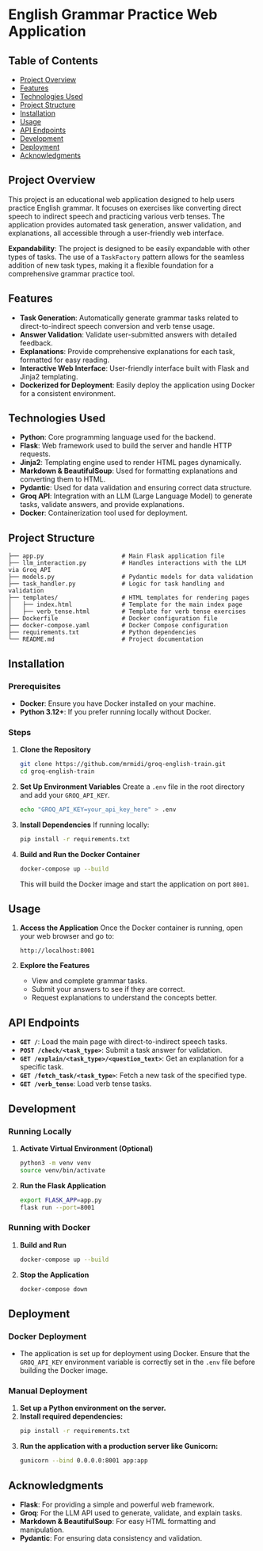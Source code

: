 # English Grammar Practice Web Application

## Table of Contents
- [Project Overview](#project-overview)
- [Features](#features)
- [Technologies Used](#technologies-used)
- [Project Structure](#project-structure)
- [Installation](#installation)
- [Usage](#usage)
- [API Endpoints](#api-endpoints)
- [Development](#development)
- [Deployment](#deployment)
- [Acknowledgments](#acknowledgments)

## Project Overview

This project is an educational web application designed to help users practice English grammar. It focuses on exercises like converting direct speech to indirect speech and practicing various verb tenses. The application provides automated task generation, answer validation, and explanations, all accessible through a user-friendly web interface.

**Expandability**: The project is designed to be easily expandable with other types of tasks. The use of a `TaskFactory` pattern allows for the seamless addition of new task types, making it a flexible foundation for a comprehensive grammar practice tool.

## Features

- **Task Generation**: Automatically generate grammar tasks related to direct-to-indirect speech conversion and verb tense usage.
- **Answer Validation**: Validate user-submitted answers with detailed feedback.
- **Explanations**: Provide comprehensive explanations for each task, formatted for easy reading.
- **Interactive Web Interface**: User-friendly interface built with Flask and Jinja2 templating.
- **Dockerized for Deployment**: Easily deploy the application using Docker for a consistent environment.

## Technologies Used

- **Python**: Core programming language used for the backend.
- **Flask**: Web framework used to build the server and handle HTTP requests.
- **Jinja2**: Templating engine used to render HTML pages dynamically.
- **Markdown & BeautifulSoup**: Used for formatting explanations and converting them to HTML.
- **Pydantic**: Used for data validation and ensuring correct data structure.
- **Groq API**: Integration with an LLM (Large Language Model) to generate tasks, validate answers, and provide explanations.
- **Docker**: Containerization tool used for deployment.

## Project Structure

```
├── app.py                      # Main Flask application file
├── llm_interaction.py          # Handles interactions with the LLM via Groq API
├── models.py                   # Pydantic models for data validation
├── task_handler.py             # Logic for task handling and validation
├── templates/                  # HTML templates for rendering pages
│   ├── index.html              # Template for the main index page
│   ├── verb_tense.html         # Template for verb tense exercises
├── Dockerfile                  # Docker configuration file
├── docker-compose.yaml         # Docker Compose configuration
├── requirements.txt            # Python dependencies
└── README.md                   # Project documentation
```

## Installation

### Prerequisites

- **Docker**: Ensure you have Docker installed on your machine.
- **Python 3.12+**: If you prefer running locally without Docker.

### Steps

1. **Clone the Repository**
   ```bash
   git clone https://github.com/mrmidi/groq-english-train.git
   cd groq-english-train
   ```

2. **Set Up Environment Variables**
   Create a `.env` file in the root directory and add your `GROQ_API_KEY`.
   ```bash
   echo "GROQ_API_KEY=your_api_key_here" > .env
   ```

3. **Install Dependencies**
   If running locally:
   ```bash
   pip install -r requirements.txt
   ```

4. **Build and Run the Docker Container**
   ```bash
   docker-compose up --build
   ```
   This will build the Docker image and start the application on port `8001`.

## Usage

1. **Access the Application**
   Once the Docker container is running, open your web browser and go to:
   ```
   http://localhost:8001
   ```

2. **Explore the Features**
   - View and complete grammar tasks.
   - Submit your answers to see if they are correct.
   - Request explanations to understand the concepts better.

## API Endpoints

- **`GET /`**: Load the main page with direct-to-indirect speech tasks.
- **`POST /check/<task_type>`**: Submit a task answer for validation.
- **`GET /explain/<task_type>/<question_text>`**: Get an explanation for a specific task.
- **`GET /fetch_task/<task_type>`**: Fetch a new task of the specified type.
- **`GET /verb_tense`**: Load verb tense tasks.

## Development

### Running Locally

1. **Activate Virtual Environment (Optional)**
   ```bash
   python3 -m venv venv
   source venv/bin/activate
   ```

2. **Run the Flask Application**
   ```bash
   export FLASK_APP=app.py
   flask run --port=8001
   ```

### Running with Docker

1. **Build and Run**
   ```bash
   docker-compose up --build
   ```

2. **Stop the Application**
   ```bash
   docker-compose down
   ```

## Deployment

### Docker Deployment

- The application is set up for deployment using Docker. Ensure that the `GROQ_API_KEY` environment variable is correctly set in the `.env` file before building the Docker image.

### Manual Deployment

1. **Set up a Python environment on the server.**
2. **Install required dependencies:**
   ```bash
   pip install -r requirements.txt
   ```
3. **Run the application with a production server like Gunicorn:**
   ```bash
   gunicorn --bind 0.0.0.0:8001 app:app
   ```

## Acknowledgments

- **Flask**: For providing a simple and powerful web framework.
- **Groq**: For the LLM API used to generate, validate, and explain tasks.
- **Markdown & BeautifulSoup**: For easy HTML formatting and manipulation.
- **Pydantic**: For ensuring data consistency and validation.
